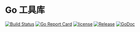 # Go 工具库
[![Build Status](https://travis-ci.org/ouqiang/goutil.png)](https://travis-ci.org/ouqiang/goutil)
[![Go Report Card](https://goreportcard.com/badge/github.com/ouqiang/goutil)](https://goreportcard.com/report/github.com/ouqiang/goutil)
[![license](https://img.shields.io/hexpm/l/plug.svg)](https://github.com/ouqiang/goutil/blob/master/LICENSE)
[![Release](https://img.shields.io/github/release/ouqiang/goutil.svg?label=Release)](https://github.com/ouqiang/goutil/releases)
[![GoDoc](http://godoc.org/github.com/ouqiang/goutil?status.png)](http://godoc.org/github.com/ouqiang/goutil)



